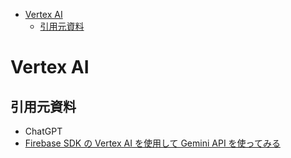 - [Vertex AI](#vertex-ai)
  - [引用元資料](#引用元資料)


# Vertex AI











## 引用元資料

- ChatGPT
- [Firebase SDK の Vertex AI を使用して Gemini API を使ってみる](https://firebase.google.com/docs/vertex-ai/get-started?hl=ja&authuser=0&_gl=1*4ox944*_up*MQ..*_ga*MTI0NDIwMTYwNC4xNzM0NDQ0NjYz*_ga_CW55HF8NVT*czE3NDY4ODU1NzIkbzIwJGcxJHQxNzQ2ODg2MDEwJGozMyRsMCRoMA..)


